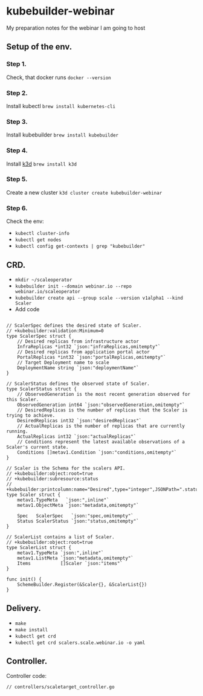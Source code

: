 # kubebuilder-webinar
My preparation notes for the webinar I am going to host


## Setup of the env.
### Step 1.
Check, that docker runs `docker --version`

### Step 2.
Install kubectl `brew install kubernetes-cli`

### Step 3.
Install kubebuilder `brew install kubebuilder`

### Step 4.
Install [k3d](https://k3d.io/stable/) `brew install k3d`

### Step 5.
Create a new cluster `k3d cluster create kubebuilder-webinar`

### Step 6.
Check the env:
* `kubectl cluster-info`
* `kubectl get nodes`
* `kubectl config get-contexts | grep "kubebuilder"`

## CRD.
* `mkdir ~/scaleoperator`
* `kubebuilder init --domain webinar.io --repo webinar.io/scaleoperator`
* `kubebuilder create api --group scale --version v1alpha1 --kind Scaler`
* Add code
```

// ScalerSpec defines the desired state of Scaler.
// +kubebuilder:validation:Minimum=0
type ScalerSpec struct {
	// Desired replicas from infrastructure actor
	InfraReplicas *int32 `json:"infraReplicas,omitempty"`
	// Desired replicas from application portal actor
	PortalReplicas *int32 `json:"portalReplicas,omitempty"`
	// Target Deployment name to scale
	DeploymentName string `json:"deploymentName"`
}

// ScalerStatus defines the observed state of Scaler.
type ScalerStatus struct {
	// ObservedGeneration is the most recent generation observed for this Scaler.
	ObservedGeneration int64 `json:"observedGeneration,omitempty"`
	// DesiredReplicas is the number of replicas that the Scaler is trying to achieve.
	DesiredReplicas int32 `json:"desiredReplicas"`
	// ActualReplicas is the number of replicas that are currently running.
	ActualReplicas int32 `json:"actualReplicas"`
	// Conditions represent the latest available observations of a Scaler's current state.
	Conditions []metav1.Condition `json:"conditions,omitempty"`
}

// Scaler is the Schema for the scalers API.
// +kubebuilder:object:root=true
// +kubebuilder:subresource:status
// +kubebuilder:printcolumn:name="Desired",type="integer",JSONPath=".status.desiredReplicas"
type Scaler struct {
	metav1.TypeMeta   `json:",inline"`
	metav1.ObjectMeta `json:"metadata,omitempty"`

	Spec   ScalerSpec   `json:"spec,omitempty"`
	Status ScalerStatus `json:"status,omitempty"`
}

// ScalerList contains a list of Scaler.
// +kubebuilder:object:root=true
type ScalerList struct {
	metav1.TypeMeta `json:",inline"`
	metav1.ListMeta `json:"metadata,omitempty"`
	Items           []Scaler `json:"items"`
}

func init() {
	SchemeBuilder.Register(&Scaler{}, &ScalerList{})
}
```

## Delivery.
* `make`
* `make install`
* `kubectl get crd`
* `kubectl get crd scalers.scale.webinar.io -o yaml`

## Controller.
Controller code:
```
// controllers/scaletarget_controller.go
```
